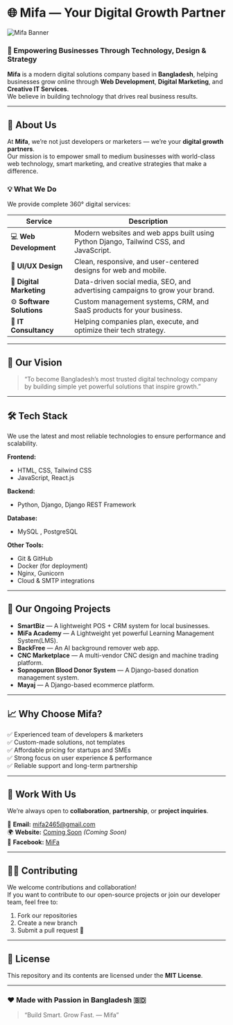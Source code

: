 # 🌐 Mifa — Your Digital Growth Partner  

![Mifa Banner](https://scontent.fdac207-1.fna.fbcdn.net/v/t39.30808-6/494906734_122106875300852546_6412255606602964216_n.jpg?_nc_cat=108&ccb=1-7&_nc_sid=cc71e4&_nc_ohc=UcyNVxsIWSgQ7kNvwE1Oh_G&_nc_oc=Adkxyk0J02dtmHQqVPK2X9CaGQ84z4seSQsYONcJD7CotpncMGA26_qwnTjGmIrzn70&_nc_zt=23&_nc_ht=scontent.fdac207-1.fna&_nc_gid=eKvdAbpyQ7-2YCKGcGjoBw&oh=00_AfeXVm1_-RSzEMwjpA_JRFzlt4l0-cZFiDsfjGPT294bpw&oe=68E7D565)  

### 🚀 Empowering Businesses Through Technology, Design & Strategy  

**Mifa** is a modern digital solutions company based in **Bangladesh**, helping businesses grow online through **Web Development**, **Digital Marketing**, and **Creative IT Services**.  
We believe in building technology that drives real business results.  

---

## 🏢 About Us  

At **Mifa**, we’re not just developers or marketers — we’re your **digital growth partners**.  
Our mission is to empower small to medium businesses with world-class web technology, smart marketing, and creative strategies that make a difference.  

### 💡 What We Do  
We provide complete 360° digital services:  

| Service | Description |
|----------|-------------|
| 💻 **Web Development** | Modern websites and web apps built using Python Django, Tailwind CSS, and JavaScript. |
| 📱 **UI/UX Design** | Clean, responsive, and user-centered designs for web and mobile. |
| 📢 **Digital Marketing** | Data-driven social media, SEO, and advertising campaigns to grow your brand. |
| ⚙️ **Software Solutions** | Custom management systems, CRM, and SaaS products for your business. |
| 🧠 **IT Consultancy** | Helping companies plan, execute, and optimize their tech strategy. |

---

## 🌟 Our Vision  

> “To become Bangladesh’s most trusted digital technology company by building simple yet powerful solutions that inspire growth.”  

---

## 🛠️ Tech Stack  

We use the latest and most reliable technologies to ensure performance and scalability.  

**Frontend:**  
- HTML, CSS, Tailwind CSS  
- JavaScript, React.js  

**Backend:**  
- Python, Django, Django REST Framework  

**Database:**  
- MySQL , PostgreSQL  

**Other Tools:**  
- Git & GitHub  
- Docker (for deployment)  
- Nginx, Gunicorn  
- Cloud & SMTP integrations  

---

## 🧩 Our Ongoing Projects  

- **SmartBiz** — A lightweight POS + CRM system for local businesses.  
- **MiFa Academy** — A Lightweight yet powerful Learning Management System(LMS).  
- **BackFree** — An AI background remover web app.  
- **CNC Marketplace** — A multi-vendor CNC design and machine trading platform.  
- **Sopnopuron Blood Donor System** — A Django-based donation management system.  
- **Mayaj** — A Django-based ecommerce platform.  

---

## 📈 Why Choose Mifa?  

✅ Experienced team of developers & marketers  
✅ Custom-made solutions, not templates  
✅ Affordable pricing for startups and SMEs  
✅ Strong focus on user experience & performance  
✅ Reliable support and long-term partnership  

---

## 🤝 Work With Us  

We’re always open to **collaboration**, **partnership**, or **project inquiries**.  

📧 **Email:** mifa2465@gmail.com  
🌍 **Website:** [Coming Soon](https://www.mifa.tech) *(Coming Soon)*  
📱 **Facebook:** [MiFa](https://www.facebook.com/MiFa65)  

---

## 🧑‍💻 Contributing  

We welcome contributions and collaboration!  
If you want to contribute to our open-source projects or join our developer team, feel free to:  
1. Fork our repositories  
2. Create a new branch  
3. Submit a pull request 🚀  

---

## 📝 License  

This repository and its contents are licensed under the **MIT License**.  

---

### ❤️ Made with Passion in Bangladesh 🇧🇩  
> “Build Smart. Grow Fast. — Mifa”  

